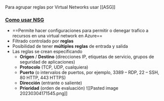Para agrupar reglas por Virtual Networks usar [[ASG]]
### [Como usar NSG](https://youtu.be/w8H5fWBHddA?list=PLGjZwEtPN7j-Q59JYso3L4_yoCjj2syrM&t=103)
- ==Permite hacer configuraciones para permitir o denegar trafico a recursos en una virtual network en Azure==
-   Filtrado controlado por **reglas**
-   Posibilidad de tener **múltiples** **reglas** de entrada y salida
-   Las reglas se crean especificando
    -   **Origen** / **Destino** (direcciones IP, etiquetas de servicio, grupos de seguridad de aplicaciones)
    -   **Protocolo** (TCP, UDP, cualquiera)
    -   **Puerto** (o intervalos de puertos, por ejemplo, 3389 – RDP, 22 – SSH, 80 HTTP, 443 HTTPS)
    -   **Dirección** (entrante o saliente)
    -   **Prioridad** (orden de evaluación)
![[Pasted image 20230304171545.png]]
